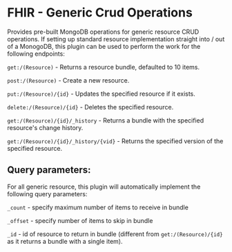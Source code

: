 # FHIR - Generic Crud Operations

Provides pre-built MongoDB operations for generic resource CRUD operations. If setting up standard resource implementation straight into / out of a MonogoDB, this plugin can be used to perform the work for the following endpoints:

`get:/(Resource)` - Returns a resource bundle, defaulted to 10 items.

`post:/(Resource)` - Create a new resource.

`put:/(Resource)/{id}` - Updates the specified resource if it exists.

`delete:/(Resource)/{id}` - Deletes the specified resource.

`get:/(Resource)/{id}/_history` - Returns a bundle with the specified resource's change history.

`get:/(Resource)/{id}/_history/{vid}` - Returns the specified version of the specified resource.


## Query parameters:

For all generic resource, this plugin will automatically implement the following query parameters:

`_count` - specify maximum number of items to receive in bundle

`_offset` - specify number of items to skip in bundle

`_id` - id of resource to return in bundle (different from `get:/(Resource)/{id}` as it returns a bundle with a single item).
